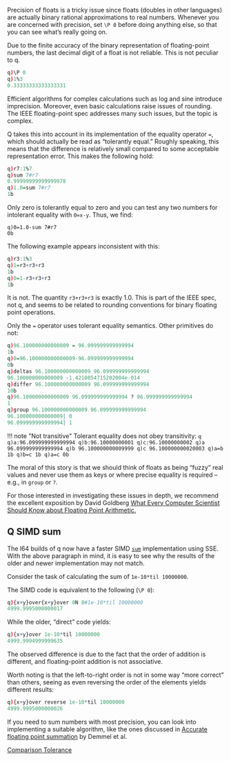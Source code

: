 Precision of floats is a tricky issue since floats (doubles in other languages) are actually binary rational approximations to real numbers. Whenever you are concerned with precision, set `\P 0` before doing anything else, so that you can see what’s really going on.

Due to the finite accuracy of the binary representation of floating-point numbers, the last decimal digit of a float is not reliable. This is not peculiar to q.
```q
q)\P 0
q)1%3
0.33333333333333331
```
Efficient algorithms for complex calculations such as log and sine introduce imprecision. Moreover, even basic calculations raise issues of rounding. The IEEE floating-point spec addresses many such issues, but the topic is complex.

Q takes this into account in its implementation of the equality operator `=`, which should actually be read as “tolerantly equal.” Roughly speaking, this means that the difference is relatively small compared to some acceptable representation error. This makes the following hold:
```q
q)r7:1%7
q)sum 7#r7
0.99999999999999978
q)1.0=sum 7#r7
1b
```
Only zero is tolerantly equal to zero and you can test any two numbers for intolerant equality with `0=x-y`. Thus, we find:
```
q)0=1.0-sum 7#r7
0b
```
The following example appears inconsistent with this:
```q
q)r3:1%3
q)1=r3+r3+r3
1b
q)0=1-r3+r3+r3
1b
```
It is not. The quantity `r3+r3+r3` is exactly 1.0. This is part of the IEEE spec, not q, and seems to be related to rounding conventions for binary floating point operations.

Only the `=` operator uses tolerant equality semantics. Other primitives do not:
```q
q)96.100000000000009 = 96.099999999999994
1b
q)0=96.100000000000009-96.099999999999994
0b
q)deltas 96.100000000000009 96.099999999999994
96.100000000000009 -1.4210854715202004e-014
q)differ 96.100000000000009 96.099999999999994
10b
q)96.100000000000009 96.099999999999994 ? 96.099999999999994
1
q)group 96.100000000000009 96.099999999999994
96.100000000000009| 0
96.099999999999994| 1
```

!!! note "Not transitive"
    Tolerant equality does not obey transitivity:
    ```q
    q)a:96.099999999999994
    q)b:96.10000000001
    q)c:96.10000000002
    q)a
    96.099999999999994
    q)b
    96.100000000009999
    q)c
    96.100000000020003
    q)a=b
    1b
    q)b=c
    1b
    q)a=c
    0b
    ```

The moral of this story is that we should think of floats as being “fuzzy” real values and never use them as keys or where precise equality is required – e.g., in `group` or `?`.

For those interested in investigating these issues in depth, we recommend the excellent exposition by David Goldberg [What Every Computer Scientist Should Know about Floating Point Arithmetic.](http://docs.sun.com/source/806-3568/ncg_goldberg.html)


## Q SIMD sum

The l64 builds of q now have a faster SIMD [`sum`](/ref/arith-integer/#sum) implementation using SSE. With the above paragraph in mind, it is easy to see why the results of the older and newer implementation may not match.

Consider the task of calculating the sum of `1e-10*til 10000000`.

The SIMD code is equivalent to the following (`\P 0`):
```q
q){x+y}over{x+y}over 0N 8#1e-10*til 10000000
4999.9995000000017
```
While the older, “direct” code yields:
```q
q){x+y}over 1e-10*til 10000000
4999.9994999999635
```
The observed difference is due to the fact that the order of addition is different, and floating-point addition is not associative.

Worth noting is that the left-to-right order is not in some way “more correct” than others, seeing as even reversing the order of the elements yields different results:
```q
q){x+y}over reverse 1e-10*til 10000000
4999.9995000000026
```
If you need to sum numbers with most precision, you can look into implementing a suitable algorithm, like the ones discussed in [Accurate floating point summation](http://www.cs.berkeley.edu/~demmel/AccurateSummation.pdf) by Demmel et al.

<i class="fa fa-hand-o-right"></i> [Comparison Tolerance](comparison-olerance)
